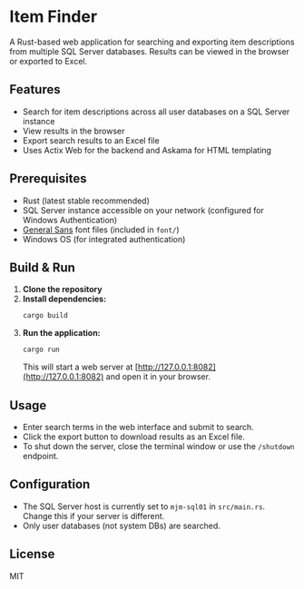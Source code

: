 # Item Finder

A Rust-based web application for searching and exporting item descriptions from multiple SQL Server databases. Results can be viewed in the browser or exported to Excel.

## Features
- Search for item descriptions across all user databases on a SQL Server instance
- View results in the browser
- Export search results to an Excel file
- Uses Actix Web for the backend and Askama for HTML templating

## Prerequisites
- Rust (latest stable recommended)
- SQL Server instance accessible on your network (configured for Windows Authentication)
- [General Sans](https://github.com/GeneralSans/GeneralSans) font files (included in `font/`)
- Windows OS (for integrated authentication)

## Build & Run

1. **Clone the repository**
2. **Install dependencies:**
   ```sh
   cargo build
   ```
3. **Run the application:**
   ```sh
   cargo run
   ```
   This will start a web server at [http://127.0.0.1:8082](http://127.0.0.1:8082) and open it in your browser.

## Usage
- Enter search terms in the web interface and submit to search.
- Click the export button to download results as an Excel file.
- To shut down the server, close the terminal window or use the `/shutdown` endpoint.

## Configuration
- The SQL Server host is currently set to `mjm-sql01` in `src/main.rs`. Change this if your server is different.
- Only user databases (not system DBs) are searched.

## License
MIT 